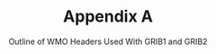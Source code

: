---
layout: default
title: Appendix A
subtitle: Outline of WMO Headers Used With GRIB1 and GRIB2
parent: WMO GRIB2 Documentation
nav_order: 9
zh_cn: 标志定义
---